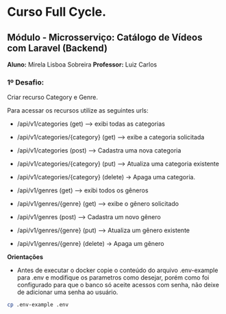 # Curso Full Cycle.

## Módulo - Microsserviço: Catálogo de Vídeos com Laravel (Backend)

**Aluno:** Mirela Lisboa Sobreira
**Professor:** Luiz Carlos

### 1º Desafio:

Criar recurso Category e Genre.

Para acessar os recursos utilize as seguintes urls:
+ /api/v1/categories (get) --> exibi todas as categorias
+ /api/v1/categories/{category} (get) --> exibe a categoria solicitada
+ /api/v1/categories (post) --> Cadastra uma nova categoria
+ /api/v1/categories/{category} (put) --> Atualiza uma categoria existente
+ /api/v1/categories/{category} (delete) -> Apaga uma categoria.

+ /api/v1/genres (get) --> exibi todos os gêneros
+ /api/v1/genres/{genre} (get) --> exibe o gênero solicitado
+ /api/v1/genres (post) --> Cadastra um novo gênero
+ /api/v1/genres/{genre} (put) --> Atualiza um gênero existente
+ /api/v1/genres/{genre} (delete) -> Apaga um gênero



**Orientações**
+ Antes de executar o docker copie o conteúdo do arquivo .env-example para .env e modifique os parametros como desejar, porém como foi configurado para que o banco só aceite acessos com senha, não deixe de adicionar uma senha ao usuário.
```bash
cp .env-example .env
```